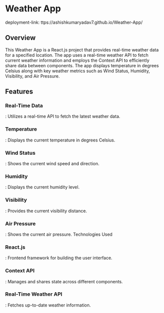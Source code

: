 # Weather App
deployment-link: ttps://ashishkumaryadav7.github.io/Weather-App/
## Overview
This Weather App is a React.js project that provides real-time weather data for a specified location. The app uses a real-time weather API to fetch current weather information and employs the Context API to efficiently share data between components. The app displays temperature in degrees Celsius along with key weather metrics such as Wind Status, Humidity, Visibility, and Air Pressure.

## Features
<h3>Real-Time Data</h3>: Utilizes a real-time API to fetch the latest weather data.
<h3>Temperature</h3>: Displays the current temperature in degrees Celsius.
<h3>Wind Status</h3>: Shows the current wind speed and direction.
<h3>Humidity</h3>: Displays the current humidity level.
<h3>Visibility</h3>: Provides the current visibility distance.
<h3>Air Pressure</h3>: Shows the current air pressure.
Technologies Used
<h3>React.js</h3>: Frontend framework for building the user interface.
<h3>Context API</h3>: Manages and shares state across different components.
<h3>Real-Time Weather API</h3>: Fetches up-to-date weather information.
